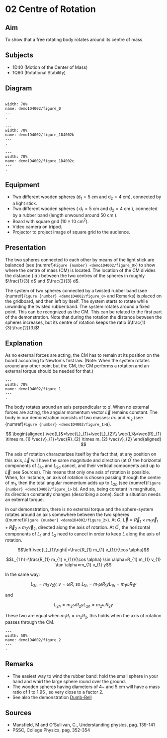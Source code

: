 # 02 Centre of Rotation 
     
## Aim   

To show that a free rotating body rotates around its centre of mass.    


## Subjects   

* 1D40 (Motion of the Center of Mass) 
* 1Q60 (Rotational Stability)   


## Diagram   

```{figure} figures/figure_1D40.02a.jpg  
---  
width: 70%  
name: demo1D4002/figure_0
---   
.
``` 
```{figure} figures/figure_1D40.02b.jpg  
---  
width: 70%  
name: demo1D4002/figure_1D4002b
---   
.
``` 
```{figure} figures/figure_1D40.02c.jpg  
---  
width: 70%  
name: demo1D4002/figure_1D4002c
---   
.
``` 


## Equipment

- Two different wooden spheres $\left(\mathrm{d}_{1}=5 \mathrm{~cm}\right.$ and $\left.\mathrm{d}_{2}=4 \mathrm{~cm}\right)$, connected by a light stick.
- Two different wooden spheres ( $\mathrm{d}_{1}=5 \mathrm{~cm}$ and $\mathrm{d}_{2}=4 \mathrm{~cm}$ ), connected by a rubber band (length unwound around $50 \mathrm{~cm}$ ).
- Board with square grid $\left(10 \times 10 \mathrm{~cm}^{2}\right)$.
- Video camera on tripod.
- Projector to project image of square grid to the audience.
  
## Presentation   

The two spheres connected to each other by means of the light stick are balanced (see {numref}`Figure {number} <demo1D4002/figure_0>`) to show where the centre of mass ($\mathrm{CM}$) is located. The location of the $\mathrm{CM}$ divides the distance ( $d$ ) between the two centres of the spheres in roughly $\frac{1}{3} d$ and $\frac{2}{3} d$.

The system of two spheres connected by a twisted rubber band (see {numref}`Figure {number} <demo1D4002/figure_0>` and Remarks) is placed on the gridboard, and then left by itself. The system starts to rotate while unwinding the twisted rubber band. The system rotates around a fixed point. This can be recognized as the $\mathrm{CM}$. This can be related to the first part of the demonstration. Note that during the rotation the distance between the spheres increases, but its centre of rotation keeps the ratio $\frac{1}{3}:\frac{2}{3}$!


## Explanation   

As no external forces are acting, the $\mathrm{CM}$ has to remain at its position on the board according to Newton's first law. (Note: When the system rotates around any other point but the $\mathrm{CM}$, the $\mathrm{CM}$ performs a rotation and an external torque should be needed for that.)     

```{figure} figures/figure_1.png  
---  
width: 70%  
name: demo1D4002/figure_1
---  
.
``` 


The body rotates around an axis perpendicular to $d$. When no external forces are acting, the angular momentum vector $\vec{L}$ remains constant. The body in our demonstration consists of two masses: $m_{1}$ and $m_{2}$ (see {numref}`Figure {number} <demo1D4002/figure_1>`a).

$$
\begin{aligned}
\vec{L}&=\vec{L}_{1}+\vec{L}_{2}\\ 
\vec{L}&=\vec{R}_{1} \times m_{1} \vec{v}_{1}+\vec{R}_{2} \times m_{2} \vec{v}_{2}
\end{aligned}
$$

The axis of rotation characterizes itself by the fact that, at any position on this axis, $\vec{L}$ will have the same magnitude and direction (at $O^{'}$ the horizontal components of $L_{1 a}$ and $L_{2 a}$ cancel, and their vertical components add up to $\vec{L}$: see Sources). This means that only one axis of rotation is possible. When, for instance, an axis of rotation is chosen passing through the centre of $\mathrm{m}_{1}$, then the total angular momentum adds up to $L_{2 b}$ (see {numref}`Figure {number} <demo1D4002/figure_1>` b). And so, being constant in magnitude, its direction constantly changes (describing a cone). Such a situation needs an external torque.

In our demonstration, there is no external torque and the sphere-system rotates around an axis somewhere between the two spheres ({numref}`Figure {number} <demo1D4002/figure_2>`). At $O$, $\vec{L}=\vec{R}_{1} \times m_{1} \vec{v}_{1}+\vec{R}_{2} \times m_{2} \vec{v}_{2}$, directed along the axis of rotation. At $O^{'}$, the horizontal components of $L_{1}$ and $L_{2}$ need to cancel in order to keep $L$ along the axis of rotation.

$$\left|\vec{L}_{1}\right|=\frac{R_{1} m_{1} v_{1}}{\cos \alpha}$$

$$L_{1 h}=\frac{R_{1} m_{1} v_{1}}{\cos \alpha} \sin \alpha=R_{1} m_{1} v_{1} \tan \alpha=m_{1} v_{1} y$$

In the same way: 

$$L_{2 h}=m_{2} v_{2} y, v=\omega R \text{, so } L_{1 h}=m_{1} \omega R_{1} y L_{1 h}=m_{1} \omega R_{1} y$$

and

$$L_{2 h}=m_{2} \omega R_{2} y L_{2 h}=m_{2} \omega R_{2} y$$ 

These two are equal when $m_{1} R_{1}=m_{2} R_{2}$, this holds when the axis of rotation passes through the $\mathrm{CM}$. 

```{figure} figures/figure_2.png  
---  
width: 50%  
name: demo1D4002/figure_2
---   
.
```

## Remarks

- The easiest way to wind the rubber band: hold the small sphere in your hand and whirl the large sphere round over the ground.
- The wooden spheres having diameters of $4 -$ and $5 \mathrm{~cm}$ will have a mass ratio of $1$ to $1.95$ , so very close to a factor $2$.
- See also the demonstration [Dumb-Bell](../../../1Q%20rot%20dyn/1Q40%20Cons%20of%20Angular%20Momentum/1Q4007%20Dumb%20Bell/1Q4007.md)


## Sources   

 * Mansfield, M and O'Sullivan, C., Understanding physics, pag. 139-141 
 * PSSC, College Physics, pag. 352-354  
